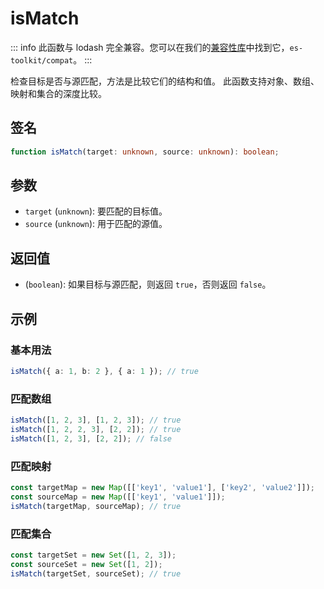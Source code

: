 # isMatch

::: info
此函数与 lodash 完全兼容。您可以在我们的[兼容性库](../../../compatibility.md)中找到它，`es-toolkit/compat`。
:::

检查目标是否与源匹配，方法是比较它们的结构和值。
此函数支持对象、数组、映射和集合的深度比较。

## 签名

```typescript
function isMatch(target: unknown, source: unknown): boolean;
```

## 参数

- `target` (`unknown`): 要匹配的目标值。
- `source` (`unknown`): 用于匹配的源值。

## 返回值

- (`boolean`): 如果目标与源匹配，则返回 `true`，否则返回 `false`。

## 示例

### 基本用法

```typescript
isMatch({ a: 1, b: 2 }, { a: 1 }); // true
```

### 匹配数组

```typescript
isMatch([1, 2, 3], [1, 2, 3]); // true
isMatch([1, 2, 2, 3], [2, 2]); // true
isMatch([1, 2, 3], [2, 2]); // false
```

### 匹配映射

```typescript
const targetMap = new Map([['key1', 'value1'], ['key2', 'value2']]);
const sourceMap = new Map([['key1', 'value1']]);
isMatch(targetMap, sourceMap); // true
```

### 匹配集合

```typescript
const targetSet = new Set([1, 2, 3]);
const sourceSet = new Set([1, 2]);
isMatch(targetSet, sourceSet); // true
```
